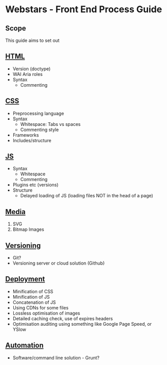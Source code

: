 Webstars - Front End Process Guide
==================================

## Scope
This guide aims to set out 

## [HTML](html.md)
- Version (doctype)
- WAI Aria roles
- Syntax
	- Commenting

## [CSS](css.md)
- Preprocessing language
- Syntax
	- Whitespace: Tabs vs spaces
	- Commenting style
- Frameworks
- Includes/structure

## [JS](js.md)
- Syntax
	- Whitespace
	- Commenting
- Plugins etc (versions)
- Structure
	- Delayed loading of JS (loading files NOT in the head of a page)

## [Media](media/index-media)
1. SVG
2. Bitmap Images

## [Versioning](versioning.md)
- Git?
- Versioning server or cloud solution (Github)

## [Deployment](deployment.md)
- Minification of CSS
- Minification of JS
- Concatenation of JS
- Using CDNs for some files
- Lossless optimisation of images
- Detailed caching check, use of expires headers
- Optimisation auditing using something like Google Page Speed, or YSlow

## [Automation](automation.md)
- Software/command line solution - Grunt?
